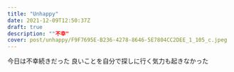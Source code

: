 ```yaml
---
title: "Unhappy"
date: 2021-12-09T12:50:37Z
draft: true
description: ""不幸"
cover: post/unhappy/F9F7695E-B236-4278-8646-5E7804CC2DEE_1_105_c.jpeg
---
```


今日は不幸続きだった
良いことを自分で探しに行く気力も起きなかった
